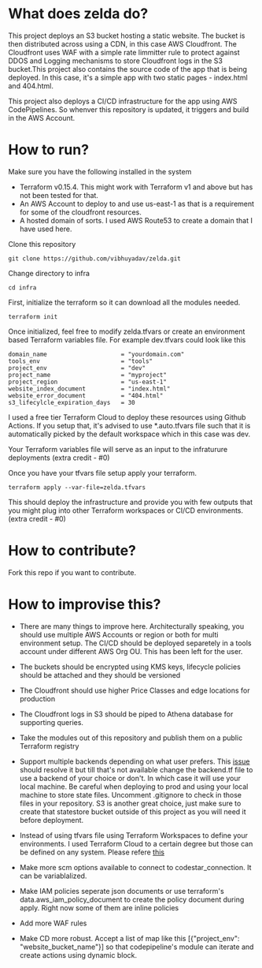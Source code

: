 # What does zelda do?
This project deploys an S3 bucket hosting a static website. The bucket is then distributed across using a CDN, in this case AWS Cloudfront. The Cloudfront uses WAF with a simple rate limmitter rule to protect against DDOS and Logging mechanisms to store Cloudfront logs in the S3 bucket.This project also contains the source code of the app that is being deployed. In this case, it's a simple app with two static pages - index.html and 404.html.

This project also deploys a CI/CD infrastructure for the app using AWS CodePipelines. So whenver this repository is updated, it triggers and build in the AWS Account.

# How to run?
Make sure you have the following installed in the system
* Terraform v0.15.4. This might work with Terraform v1 and above but has not been tested for that.
* An AWS Account to deploy to and use us-east-1 as that is a requirement for some of the cloudfront resources.
* A hosted domain of sorts. I used AWS Route53 to create a domain that I have used here.

Clone this repository
```
git clone https://github.com/vibhuyadav/zelda.git
```

Change directory to infra

```
cd infra
```

First, initialize the terraform so it can download all the modules needed.
```
terraform init
```

Once initialized, feel free to modify zelda.tfvars or create an environment based Terraform variables file. For example dev.tfvars could look like this

```
domain_name                     = "yourdomain.com"
tools_env                       = "tools"
project_env                     = "dev"
project_name                    = "myproject"
project_region                  = "us-east-1"
website_index_document          = "index.html"
website_error_document          = "404.html"
s3_lifecylcle_expiration_days   = 30
```

I used a free tier Terraform Cloud to deploy these resources using Github Actions. If you setup that, it's advised to use *.auto.tfvars file such that it is automatically picked by the default workspace which in this case was dev.

Your Terraform variables file will serve as an input to the infraturure deployments (extra credit - #0)

Once you have your tfvars file setup apply your terraform.

```
terraform apply --var-file=zelda.tfvars
```

This should deploy the infrastructure and provide you with few outputs that you might plug into other Terraform workspaces or CI/CD environments. (extra credit - #0)

# How to contribute?

Fork this repo if you want to contribute.
# How to improvise this?

* There are many things to improve here. Architecturally speaking, you should use multiple AWS Accounts or region or both for multi environment setup. The CI/CD should be deployed separetely in a tools account under different AWS Org OU. This has been left for the user.

* The buckets should be encrypted using KMS keys, lifecycle policies should be attached and they should be versioned

* The Cloudfront should use higher Price Classes and edge locations for production

* The Cloudfront logs in S3 should be piped to Athena database for supporting queries.

* Take the modules out of this repository and publish them on a public Terraform registry

* Support multiple backends depending on what user prefers. This [issue](https://github.com/hashicorp/terraform/issues/24929) should resolve it but till that's not available change the backend.tf file to use a backend of your choice or don't. In which case it will use your local machine. Be careful when deploying to prod and using your local machine to store state files. Uncomment .gitignore to check in those files in your repository. S3 is another great choice, just make sure to create that statestore bucket outside of this project as you will need it before deployment.

* Instead of using tfvars file using Terraform Workspaces to define your environments. I used Terraform Cloud to a certain degree but those can be defined on any system. Please refere [this](https://www.terraform.io/language/settings/backends/remote)

* Make more scm options available to connect to codestar_connection. It can be variablalized.

* Make IAM policies seperate json documents or use terraform's data.aws_iam_policy_document to create the policy document during apply. Right now some of them are inline policies

* Add more WAF rules

* Make CD more robust. Accept a list of map like this [{"project_env": "website_bucket_name"}] so that codepipeline's module can iterate and create actions using dynamic block.
